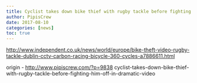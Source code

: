 ```yaml
---
title: Cyclist takes down bike thief with rugby tackle before fighting him off in dramatic video
author: PipisCrew
date: 2017-08-10
categories: [news]
toc: true
---
```


http://www.independent.co.uk/news/world/europe/bike-theft-video-rugby-tackle-dublin-cctv-carbon-racing-bicycle-360-cycles-a7886611.html

origin - http://www.pipiscrew.com/?p=9838 cyclist-takes-down-bike-thief-with-rugby-tackle-before-fighting-him-off-in-dramatic-video